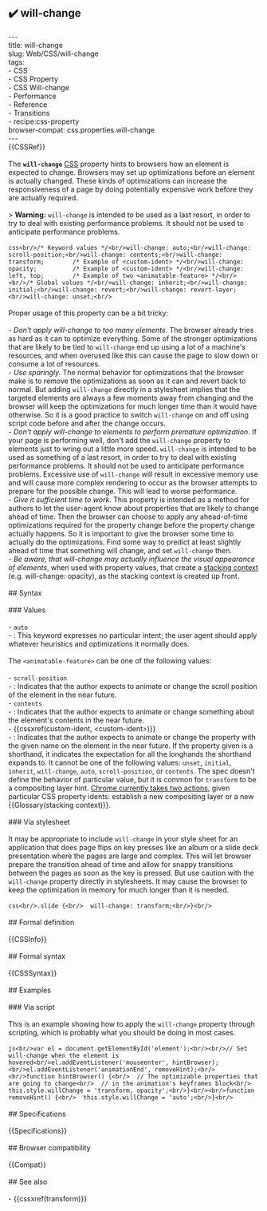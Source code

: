 ## ✔️ will-change 
 ---<br/>title: will-change<br/>slug: Web/CSS/will-change<br/>tags:<br/>  - CSS<br/>  - CSS Property<br/>  - CSS Will-change<br/>  - Performance<br/>  - Reference<br/>  - Transitions<br/>  - recipe:css-property<br/>browser-compat: css.properties.will-change<br/>---<br/>{{CSSRef}}<br/><br/>The **`will-change`** [CSS](/en-US/docs/Web/CSS) property hints to browsers how an element is expected to change. Browsers may set up optimizations before an element is actually changed. These kinds of optimizations can increase the responsiveness of a page by doing potentially expensive work before they are actually required.<br/><br/>> **Warning:** `will-change` is intended to be used as a last resort, in order to try to deal with existing performance problems. It should not be used to anticipate performance problems.<br/><br/>```css<br/>/* Keyword values */<br/>will-change: auto;<br/>will-change: scroll-position;<br/>will-change: contents;<br/>will-change: transform;        /* Example of <custom-ident> */<br/>will-change: opacity;          /* Example of <custom-ident> */<br/>will-change: left, top;        /* Example of two <animatable-feature> */<br/><br/>/* Global values */<br/>will-change: inherit;<br/>will-change: initial;<br/>will-change: revert;<br/>will-change: revert-layer;<br/>will-change: unset;<br/>```<br/><br/>Proper usage of this property can be a bit tricky:<br/><br/>- _Don't apply will-change to too many elements._ The browser already tries as hard as it can to optimize everything. Some of the stronger optimizations that are likely to be tied to `will-change` end up using a lot of a machine's resources, and when overused like this can cause the page to slow down or consume a lot of resources.<br/>- _Use sparingly._ The normal behavior for optimizations that the browser make is to remove the optimizations as soon as it can and revert back to normal. But adding `will-change` directly in a stylesheet implies that the targeted elements are always a few moments away from changing and the browser will keep the optimizations for much longer time than it would have otherwise. So it is a good practice to switch `will-change` on and off using script code before and after the change occurs.<br/>- _Don't apply will-change to elements to perform premature optimization_. If your page is performing well, don't add the `will-change` property to elements just to wring out a little more speed. `will-change` is intended to be used as something of a last resort, in order to try to deal with existing performance problems. It should not be used to anticipate performance problems. Excessive use of `will-change` will result in excessive memory use and will cause more complex rendering to occur as the browser attempts to prepare for the possible change. This will lead to worse performance.<br/>- _Give it sufficient time to work_. This property is intended as a method for authors to let the user-agent know about properties that are likely to change ahead of time. Then the browser can choose to apply any ahead-of-time optimizations required for the property change before the property change actually happens. So it is important to give the browser some time to actually do the optimizations. Find some way to predict at least slightly ahead of time that something will change, and set `will-change` then.<br/>- _Be aware, that will-change may actually influence the visual appearance of elements_, when used with property values, that create a [stacking context](/en-US/docs/Web/CSS/CSS_Positioning/Understanding_z_index/The_stacking_context) (e.g. will-change: opacity), as the stacking context is created up front.<br/><br/>## Syntax<br/><br/>### Values<br/><br/>- `auto`<br/>  - : This keyword expresses no particular intent; the user agent should apply whatever heuristics and optimizations it normally does.<br/><br/>The `<animatable-feature>` can be one of the following values:<br/><br/>- `scroll-position`<br/>  - : Indicates that the author expects to animate or change the scroll position of the element in the near future.<br/>- `contents`<br/>  - : Indicates that the author expects to animate or change something about the element's contents in the near future.<br/>- {{cssxref(custom-ident, &lt;custom-ident&gt;)}}<br/>  - : Indicates that the author expects to animate or change the property with the given name on the element in the near future. If the property given is a shorthand, it indicates the expectation for all the longhands the shorthand expands to. It cannot be one of the following values: `unset`, `initial`, `inherit`, `will-change`, `auto`, `scroll-position`, or `contents`. The spec doesn't define the behavior of particular value, but it is common for `transform` to be a compositing layer hint. [Chrome currently takes two actions](https://github.com/operasoftware/devopera/pull/330), given particular CSS property idents: establish a new compositing layer or a new {{Glossary(stacking context)}}.<br/><br/>### Via stylesheet<br/><br/>It may be appropriate to include `will-change` in your style sheet for an application that does page flips on key presses like an album or a slide deck presentation where the pages are large and complex. This will let browser prepare the transition ahead of time and allow for snappy transitions between the pages as soon as the key is pressed. But use caution with the `will-change` property directly in stylesheets. It may cause the browser to keep the optimization in memory for much longer than it is needed.<br/><br/>```css<br/>.slide {<br/>  will-change: transform;<br/>}<br/>```<br/><br/>## Formal definition<br/><br/>{{CSSInfo}}<br/><br/>## Formal syntax<br/><br/>{{CSSSyntax}}<br/><br/>## Examples<br/><br/>### Via script<br/><br/>This is an example showing how to apply the `will-change` property through scripting, which is probably what you should be doing in most cases.<br/><br/>```js<br/>var el = document.getElementById('element');<br/><br/>// Set will-change when the element is hovered<br/>el.addEventListener('mouseenter', hintBrowser);<br/>el.addEventListener('animationEnd', removeHint);<br/><br/>function hintBrowser() {<br/>  // The optimizable properties that are going to change<br/>  // in the animation's keyframes block<br/>  this.style.willChange = 'transform, opacity';<br/>}<br/><br/>function removeHint() {<br/>  this.style.willChange = 'auto';<br/>}<br/>```<br/><br/>## Specifications<br/><br/>{{Specifications}}<br/><br/>## Browser compatibility<br/><br/>{{Compat}}<br/><br/>## See also<br/><br/>- {{cssxref(transform)}}<br/>